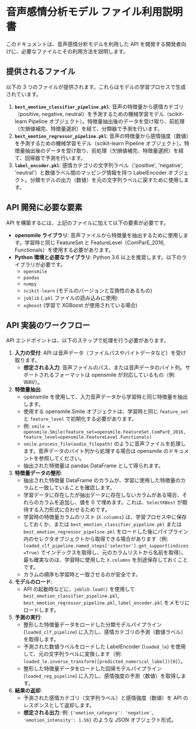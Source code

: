 # 音声感情分析モデル ファイル利用説明書

このドキュメントは、音声感情分析モデルを利用した API を開発する開発者向けに、必要なファイルとその利用方法を説明します。

## 提供されるファイル

以下の 3 つのファイルが提供されます。これらはモデルの学習プロセスで生成されています。

1. **`best_emotion_classifier_pipeline.pkl`**: 音声の特徴量から感情カテゴリ（positive, negative, neutral）を予測するための機械学習モデル（scikit-learn Pipeline オブジェクト）。特徴量抽出後のデータを受け取り、前処理（欠損値補完、特徴量選択）を経て、分類器で予測を行います。
2. **`best_emotion_regressor_pipeline.pkl`**: 音声の特徴量から感情強度（数値）を予測するための機械学習モデル（scikit-learn Pipeline オブジェクト）。特徴量抽出後のデータを受け取り、前処理（欠損値補完、特徴量選択）を経て、回帰器で予測を行います。
3. **`label_encoder.pkl`**: 感情カテゴリの文字列ラベル（'positive', 'negative', 'neutral'）と数値ラベル間のマッピング情報を持つ LabelEncoder オブジェクト。分類モデルの出力（数値）を元の文字列ラベルに戻すために使用します。

## API 開発に必要な要素

API を構築するには、上記のファイルに加えて以下の要素が必要です。

*   **opensmile ライブラリ**: 音声ファイルから特徴量を抽出するために使用します。学習時と同じ FeatureSet と FeatureLevel（ComParE_2016, Functionals）を使用する必要があります。
*   **Python 環境と必要なライブラリ**: Python 3.6 以上を推奨します。以下のライブラリが必要です。
    *   `opensmile`
    *   `pandas`
    *   `numpy`
    *   `scikit-learn` (モデルのバージョンと互換性のあるもの)
    *   `joblib` (`.pkl` ファイルの読み込みに使用)
    *   `xgboost` (学習で XGBoost が使用されている場合)

## API 実装のワークフロー

API エンドポイントは、以下のステップで処理を行う必要があります。

1.  **入力の受付**: API は音声データ（ファイルパスやバイトデータなど）を受け取ります。
    *   **想定される入力**: 音声ファイルのパス、または音声データのバイト列。サポートされるフォーマットは opensmile が対応しているもの（例: WAV）。
2.  **特徴量抽出**:
    *   opensmile を使用して、入力音声データから学習時と同じ特徴量を抽出します。
    *   使用する opensmile.Smile オブジェクトは、学習時と同じ `feature_set` と `feature_level` で初期化する必要があります。
    *   例: `smile = opensmile.Smile(feature_set=opensmile.FeatureSet.ComParE_2016, feature_level=opensmile.FeatureLevel.Functionals)`
    *   `smile.process_file(audio_filepath)` のように音声ファイルを処理します。音声データのバイト列から処理する場合は opensmile のドキュメントを参照してください。
    *   抽出された特徴量は pandas DataFrame として得られます。
3.  **特徴量データの整形**:
    *   抽出された特徴量 DataFrame のカラムが、学習に使用した特徴量のカラムと一致していることを確認します。
    *   学習データに存在したが抽出データに存在しないカラムがある場合、それらのカラムを追加し、値を 0 で埋めます。これは、`SelectKBest` が期待する入力形式に合わせるためです。
    *   学習時の特徴量カラムのリスト (`X.columns`) は、学習プロセス中に保存しておくか、または `best_emotion_classifier_pipeline.pkl` または `best_emotion_regressor_pipeline.pkl` をロードした後にパイプライン内のセレクタオブジェクトから取得できる場合があります（例: `loaded_clf_pipeline.named_steps['selector'].get_support(indices=True)` でインデックスを取得し、元のカラムリストから名前を取得）。最も確実なのは、学習時に使用した `X.columns` を別途保存しておくことです。
    *   カラムの順序も学習時と一致させるのが安全です。
4.  **モデルのロード**:
    *   API の起動時などに、`joblib.load()` を使用して `best_emotion_classifier_pipeline.pkl`, `best_emotion_regressor_pipeline.pkl`, `label_encoder.pkl` をメモリにロードします。
5.  **予測の実行**:
    *   整形した特徴量データをロードした分類モデルパイプライン (`loaded_clf_pipeline`) に入力し、感情カテゴリの予測（数値ラベル）を取得します。
    *   予測された数値ラベルをロードした LabelEncoder (`loaded_le`) を使用して、元の文字列ラベルに変換します（例: `loaded_le.inverse_transform([predicted_numerical_label])[0]`）。
    *   整形した特徴量データをロードした回帰モデルパイプライン (`loaded_reg_pipeline`) に入力し、感情強度の予測（数値）を取得します。
6.  **結果の返却**:
    *   予測された感情カテゴリ（文字列ラベル）と感情強度（数値）を API のレスポンスとして返却します。
    *   **想定される出力**: 例: `{'emotion_category': 'negative', 'emotion_intensity': 1.56}` のような JSON オブジェクト形式。
